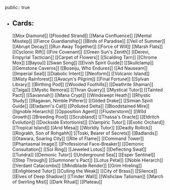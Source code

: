 public:: true
- ## Cards:
	[[Mox Diamond]]
	[[Flooded Strand]]
	[[Mana Confluence]]
	[[Mental Misstep]]
	[[Fierce Guardianship]]
	[[Birds of Paradise]]
	[[Veil of Summer]]
	[[Abrupt Decay]]
	[[Run Away Together]]
	[[Force of Will]]
	[[Marsh Flats]]
	[[Cyclonic Rift]]
	[[Fire Covenant]]
	[[Green Sun's Zenith]]
	[[Derevi, Empyrial Tactician]]
	[[Carpet of Flowers]]
	[[Scalding Tarn]]
	[[Chrome Mox]]
	[[Bayou]]
	[[Swan Song]]
	[[Elvish Spirit Guide]]
	[[Skullclamp]]
	[[Gemstone Caverns]]
	[[Boseiju, Who Endures]]
	[[Ad Nauseam]]
	[[Imperial Seal]]
	[[Diabolic Intent]]
	[[Neoform]]
	[[Volcanic Island]]
	[[Misty Rainforest]]
	[[Avacyn's Pilgrim]]
	[[Final Fortune]]
	[[Sylvan Library]]
	[[Birthing Pod]]
	[[Wooded Foothills]]
	[[Deathrite Shaman]]
	[[Taiga]]
	[[Mystic Remora]]
	[[Thran Quarry]]
	[[Mystical Tutor]]
	[[Tainted Pact]]
	[[Savannah]]
	[[Mana Crypt]]
	[[Windswept Heath]]
	[[Rhystic Study]]
	[[Ragavan, Nimble Pilferer]]
	[[Gilded Drake]]
	[[Simian Spirit Guide]]
	[[Eladamri's Call]]
	[[Polluted Delta]]
	[[Bloodstained Mire]]
	[[Ignoble Hierarch]]
	[[Opposition Agent]]
	[[Flusterstorm]]
	[[Wild Growth]]
	[[Breeding Pool]]
	[[Scrubland]]
	[[Thassa's Oracle]]
	[[Eldritch Evolution]]
	[[Dockside Extortionist]]
	[[Vampiric Tutor]]
	[[Exotic Orchard]]
	[[Tropical Island]]
	[[Arid Mesa]]
	[[Worldly Tutor]]
	[[Deadly Rollick]]
	[[Rograkh, Son of Rohgahh]]
	[[Toski, Bearer of Secrets]]
	[[Badlands]]
	[[Otawara, Soaring City]]
	[[Rite of Flame]]
	[[Command Tower]]
	[[Phantasmal Image]]
	[[Professional Face-Breaker]]
	[[Demonic Consultation]]
	[[Sol Ring]]
	[[Jeweled Lotus]]
	[[Deflecting Swat]]
	[[Tundra]]
	[[Demonic Tutor]]
	[[Underground Sea]]
	[[Esper Sentinel]]
	[[Step Through]]
	[[Summoner's Pact]]
	[[Lotus Petal]]
	[[Noble Hierarch]]
	[[Verdant Catacombs]]
	[[Mindblade Render]]
	[[Grim Hireling]]
	[[Enlightened Tutor]]
	[[Culling the Weak]]
	[[City of Brass]]
	[[Silence]]
	[[Elves of Deep Shadow]]
	[[Tinder Wall]]
	[[Wishclaw Talisman]]
	[[March of Swirling Mist]]
	[[Dark Ritual]]
	[[Plateau]]
